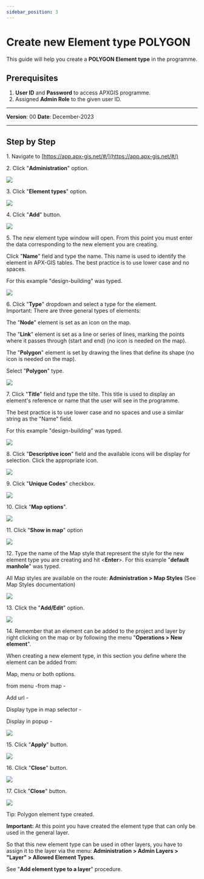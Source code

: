 ```yaml
---
sidebar_position: 3
---
```


# Create new Element type POLYGON

This guide will help you create a **POLYGON Element type** in the programme.

## **Prerequisites**
1.	**User ID** and **Password** to access APXGIS programme.
2.	Assigned **Admin Role** to the given user ID.


------------

**Version**: 00
**Date**: December-2023

------------
## **Step by Step**


1\. Navigate to [https://app.apx-gis.net/#/](https://app.apx-gis.net/#/)


2\. Click "**Administration**" option.

![](https://ajeuwbhvhr.cloudimg.io/colony-recorder.s3.amazonaws.com/files/2024-01-04/d0081c37-05e1-4284-a8f3-37411030ae5b/ascreenshot.jpeg?tl_px=0,0&br_px=1146,640&force_format=png&width=1120.0&wat=1&wat_opacity=1&wat_gravity=northwest&wat_url=https://colony-recorder.s3.amazonaws.com/images/watermarks/14B8A6_standard.png&wat_pad=89,42)


3\. Click "**Element types**" option.

![](https://ajeuwbhvhr.cloudimg.io/colony-recorder.s3.amazonaws.com/files/2024-01-04/f6fa06d8-627d-425e-8b91-7c4116c42954/ascreenshot.jpeg?tl_px=0,0&br_px=1146,640&force_format=png&width=1120.0&wat=1&wat_opacity=1&wat_gravity=northwest&wat_url=https://colony-recorder.s3.amazonaws.com/images/watermarks/14B8A6_standard.png&wat_pad=55,270)


4\. Click "**Add**" button.

![](https://ajeuwbhvhr.cloudimg.io/colony-recorder.s3.amazonaws.com/files/2024-01-04/78d31c5a-6d89-458b-8355-1c5cf4a80c6b/ascreenshot.jpeg?tl_px=0,246&br_px=1146,887&force_format=png&width=1120.0&wat=1&wat_opacity=1&wat_gravity=northwest&wat_url=https://colony-recorder.s3.amazonaws.com/images/watermarks/14B8A6_standard.png&wat_pad=236,567)


5\. The new element type window will open. From this point you must enter the data corresponding to the new element you are creating.

 Click "**Name**" field and type the name. This name is used to identify the element in APX-GIS tables. The best practice is to use lower case and no spaces.

 For this example "design-building" was typed.

![](https://ajeuwbhvhr.cloudimg.io/colony-recorder.s3.amazonaws.com/files/2024-01-04/b1a58ecb-1bbe-4870-a911-2be637ba3d5a/user_cropped_screenshot.jpeg?tl_px=0,0&br_px=825,461&force_format=png&width=826&wat_scale=73&wat=1&wat_opacity=1&wat_gravity=northwest&wat_url=https://colony-recorder.s3.amazonaws.com/images/watermarks/14B8A6_standard.png&wat_pad=121,31)


6\. Click "**Type**" dropdown and select a type for the element.\
 Important: There are three general types of elements:

The "**Node**" element is set as an icon on the map.

The "**Link**" element is set as a line or series of lines, marking the points where it passes through (start and end) (no icon is needed on the map).

The "**Polygon**" element is set by drawing the lines that define its shape (no icon is needed on the map).

Select "**Polygon**" type.

![](https://ajeuwbhvhr.cloudimg.io/colony-recorder.s3.amazonaws.com/files/2024-01-04/f35aafad-cdcb-41fd-a382-4bc6459fc0dd/user_cropped_screenshot.jpeg?tl_px=0,0&br_px=982,549&force_format=png&width=983&wat_scale=87&wat=1&wat_opacity=1&wat_gravity=northwest&wat_url=https://colony-recorder.s3.amazonaws.com/images/watermarks/14B8A6_standard.png&wat_pad=124,80)


7\. Click "**Title**" field and type the tilte. This title is used to display an element's reference or name that the user will see in the programme. 

The best practice is to use lower case and no spaces and use a similar string as the "Name" field.

For this example "design-building" was typed.

![](https://ajeuwbhvhr.cloudimg.io/colony-recorder.s3.amazonaws.com/files/2024-01-04/2206923a-0ea3-44ef-b577-412400f53c9f/user_cropped_screenshot.jpeg?tl_px=0,0&br_px=1239,888&force_format=png&width=1120.0&wat=1&wat_opacity=1&wat_gravity=northwest&wat_url=https://colony-recorder.s3.amazonaws.com/images/watermarks/14B8A6_standard.png&wat_pad=88,108)


8\. Click "**Descriptive icon**" field and the available icons will be display for selection. Click the appropriate icon.

![](https://ajeuwbhvhr.cloudimg.io/colony-recorder.s3.amazonaws.com/files/2024-01-04/30950cf5-3ec5-45e2-9a13-ca147da63f59/user_cropped_screenshot.jpeg?tl_px=0,0&br_px=825,461&force_format=png&width=826&wat_scale=73&wat=1&wat_opacity=1&wat_gravity=northwest&wat_url=https://colony-recorder.s3.amazonaws.com/images/watermarks/14B8A6_standard.png&wat_pad=128,184)


9\. Click "**Unique Codes**" checkbox.

![](https://ajeuwbhvhr.cloudimg.io/colony-recorder.s3.amazonaws.com/files/2024-01-04/dc256658-3520-40bf-93a9-d40ec6a46520/ascreenshot.jpeg?tl_px=0,57&br_px=825,518&force_format=png&width=826&wat_scale=73&wat=1&wat_opacity=1&wat_gravity=northwest&wat_url=https://colony-recorder.s3.amazonaws.com/images/watermarks/14B8A6_standard.png&wat_pad=3,204)


10\. Click "**Map options**".

![](https://ajeuwbhvhr.cloudimg.io/colony-recorder.s3.amazonaws.com/files/2024-01-04/9ecbcf64-ae78-4f22-b76b-acdf06ad4570/ascreenshot.jpeg?tl_px=0,171&br_px=825,632&force_format=png&width=826&wat_scale=73&wat=1&wat_opacity=1&wat_gravity=northwest&wat_url=https://colony-recorder.s3.amazonaws.com/images/watermarks/14B8A6_standard.png&wat_pad=16,204)


11\. Click "**Show in map**" option

![](https://ajeuwbhvhr.cloudimg.io/colony-recorder.s3.amazonaws.com/files/2024-01-04/e6514579-cd13-4e40-90bb-6de2abc24b92/ascreenshot.jpeg?tl_px=0,217&br_px=825,678&force_format=png&width=826&wat_scale=73&wat=1&wat_opacity=1&wat_gravity=northwest&wat_url=https://colony-recorder.s3.amazonaws.com/images/watermarks/14B8A6_standard.png&wat_pad=73,204)


12\. Type the name of the Map style that represent the style for the new element type you are creating and hit &lt;**Enter**&gt;. For this example "**default manhole**" was typed.

All Map styles are available on the route: **Administration &gt; Map Styles** (See Map Styles documentation)

![](https://ajeuwbhvhr.cloudimg.io/colony-recorder.s3.amazonaws.com/files/2024-01-04/a63754d6-9b2e-43d1-b8e2-5e52d447e29a/user_cropped_screenshot.jpeg?tl_px=0,288&br_px=825,749&force_format=png&width=826&wat_scale=73&wat=1&wat_opacity=1&wat_gravity=northwest&wat_url=https://colony-recorder.s3.amazonaws.com/images/watermarks/14B8A6_standard.png&wat_pad=127,204)


13\. Click the "**Add/Edit**" option.

![](https://ajeuwbhvhr.cloudimg.io/colony-recorder.s3.amazonaws.com/files/2024-01-04/9fbeff2e-f902-488b-a98f-a798bbf69e2d/user_cropped_screenshot.jpeg?tl_px=0,207&br_px=825,668&force_format=png&width=826&wat_scale=73&wat=1&wat_opacity=1&wat_gravity=northwest&wat_url=https://colony-recorder.s3.amazonaws.com/images/watermarks/14B8A6_standard.png&wat_pad=12,204)


14\. Remember that an element can be added to the project and layer by right clicking on the map or by following the menu "**Operations &gt; New element**".

When creating a new element type, in this section you define where the element can be added from:

Map, menu or both options.

from menu -from map -

Add url -

Display type in map selector -

Display in popup -

![](https://ajeuwbhvhr.cloudimg.io/colony-recorder.s3.amazonaws.com/files/2024-01-04/93ff6722-8ae8-4ce5-a762-2b9652a28de3/ascreenshot.jpeg?tl_px=0,0&br_px=1921,887&force_format=png&width=1120.0&wat=1&wat_opacity=1&wat_gravity=northwest&wat_url=https://colony-recorder.s3.amazonaws.com/images/watermarks/14B8A6_standard.png&wat_pad=-12,217)


15\. Click "**Apply**" button.

![](https://ajeuwbhvhr.cloudimg.io/colony-recorder.s3.amazonaws.com/files/2024-01-04/f1056da4-8ca5-4262-97e6-bf796f18dcb4/ascreenshot.jpeg?tl_px=0,246&br_px=1146,887&force_format=png&width=1120.0&wat=1&wat_opacity=1&wat_gravity=northwest&wat_url=https://colony-recorder.s3.amazonaws.com/images/watermarks/14B8A6_standard.png&wat_pad=260,566)


16\. Click "**Close**" button.

![](https://ajeuwbhvhr.cloudimg.io/colony-recorder.s3.amazonaws.com/files/2024-01-04/92404e52-db34-4954-a6ae-0ef1c0989ca3/ascreenshot.jpeg?tl_px=611,0&br_px=1758,640&force_format=png&width=1120.0&wat=1&wat_opacity=1&wat_gravity=northwest&wat_url=https://colony-recorder.s3.amazonaws.com/images/watermarks/14B8A6_standard.png&wat_pad=524,213)


17\. Click "**Close**" button.

![](https://ajeuwbhvhr.cloudimg.io/colony-recorder.s3.amazonaws.com/files/2024-01-04/872810d2-aed5-4ff6-87b8-ce06f743d25f/user_cropped_screenshot.jpeg?tl_px=0,425&br_px=825,887&force_format=png&width=826&wat_scale=73&wat=1&wat_opacity=1&wat_gravity=northwest&wat_url=https://colony-recorder.s3.amazonaws.com/images/watermarks/14B8A6_standard.png&wat_pad=309,408)


Tip: Polygon element type created.

**Important:** At this point you have created the element type that can only be used in the general layer.

So that this new element type can be used in other layers, you have to assign it to the layer via the menu: **Administration &gt; Admin Layers &gt; "Layer" &gt; Allowed Element Types**.

See "**Add element type to a layer**" procedure.

